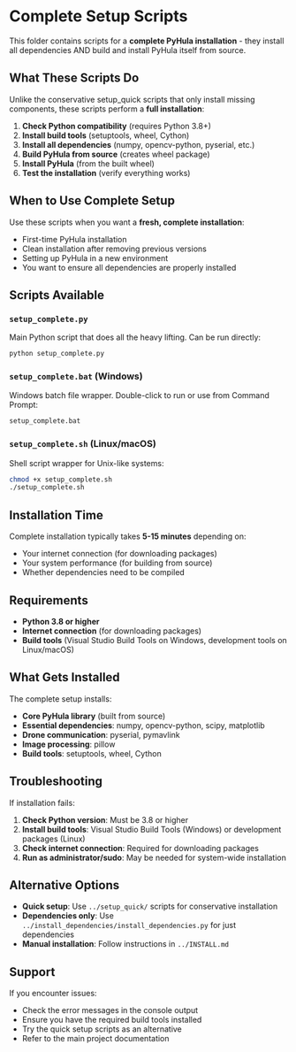 # Complete Setup Scripts

This folder contains scripts for a **complete PyHula installation** - they install all dependencies AND build and install PyHula itself from source.

## What These Scripts Do

Unlike the conservative setup_quick scripts that only install missing components, these scripts perform a **full installation**:

1. **Check Python compatibility** (requires Python 3.8+)
2. **Install build tools** (setuptools, wheel, Cython)
3. **Install all dependencies** (numpy, opencv-python, pyserial, etc.)
4. **Build PyHula from source** (creates wheel package)
5. **Install PyHula** (from the built wheel)
6. **Test the installation** (verify everything works)

## When to Use Complete Setup

Use these scripts when you want a **fresh, complete installation**:
- First-time PyHula installation
- Clean installation after removing previous versions
- Setting up PyHula in a new environment
- You want to ensure all dependencies are properly installed

## Scripts Available

### `setup_complete.py`
Main Python script that does all the heavy lifting. Can be run directly:
```bash
python setup_complete.py
```

### `setup_complete.bat` (Windows)
Windows batch file wrapper. Double-click to run or use from Command Prompt:
```cmd
setup_complete.bat
```

### `setup_complete.sh` (Linux/macOS)
Shell script wrapper for Unix-like systems:
```bash
chmod +x setup_complete.sh
./setup_complete.sh
```

## Installation Time

Complete installation typically takes **5-15 minutes** depending on:
- Your internet connection (for downloading packages)
- Your system performance (for building from source)
- Whether dependencies need to be compiled

## Requirements

- **Python 3.8 or higher**
- **Internet connection** (for downloading packages)
- **Build tools** (Visual Studio Build Tools on Windows, development tools on Linux/macOS)

## What Gets Installed

The complete setup installs:
- **Core PyHula library** (built from source)
- **Essential dependencies**: numpy, opencv-python, scipy, matplotlib
- **Drone communication**: pyserial, pymavlink
- **Image processing**: pillow
- **Build tools**: setuptools, wheel, Cython

## Troubleshooting

If installation fails:
1. **Check Python version**: Must be 3.8 or higher
2. **Install build tools**: Visual Studio Build Tools (Windows) or development packages (Linux)
3. **Check internet connection**: Required for downloading packages
4. **Run as administrator/sudo**: May be needed for system-wide installation

## Alternative Options

- **Quick setup**: Use `../setup_quick/` scripts for conservative installation
- **Dependencies only**: Use `../install_dependencies/install_dependencies.py` for just dependencies
- **Manual installation**: Follow instructions in `../INSTALL.md`

## Support

If you encounter issues:
- Check the error messages in the console output
- Ensure you have the required build tools installed
- Try the quick setup scripts as an alternative
- Refer to the main project documentation
